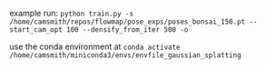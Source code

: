 example run: `python train.py -s /home/camsmith/repos/flowmap/pose_exps/poses_bonsai_150.pt --start_cam_opt 100 --densify_from_iter 500 -o`

use the conda environment at `conda activate /home/camsmith/miniconda3/envs/envfile_gaussian_splatting`
